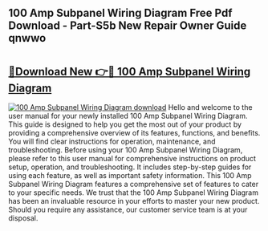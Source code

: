 ## 100 Amp Subpanel Wiring Diagram Free Pdf Download - Part-S5b New Repair Owner Guide qnwwo

# <h2><a href="http://dfmiuy.blite.top/?on=100+Amp+Subpanel+Wiring+Diagram">🔗Download New 👉🔴 100 Amp Subpanel Wiring Diagram</a></h2>

[![100 Amp Subpanel Wiring Diagram download](https://i.imgur.com/lujVjoI.png)](http://dfmiuy.blite.top/?on=100+Amp+Subpanel+Wiring+Diagram)
Hello and welcome to the user manual for your newly installed 100 Amp Subpanel Wiring Diagram. This guide is designed to help you get the most out of your product by providing a comprehensive overview of its features, functions, and benefits. You will find clear instructions for operation, maintenance, and troubleshooting. Before using your 100 Amp Subpanel Wiring Diagram, please refer to this user manual for comprehensive instructions on product setup, operation, and troubleshooting. It includes step-by-step guides for using each feature, as well as important safety information. This 100 Amp Subpanel Wiring Diagram features a comprehensive set of features to cater to your specific needs. We trust that the 100 Amp Subpanel Wiring Diagram has been an invaluable resource in your efforts to master your new product. Should you require any assistance, our customer service team is at your disposal.
